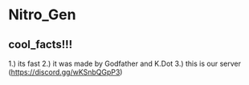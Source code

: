 # Nitro_Gen

## cool_facts!!!

1.) its fast
2.) it was made by Godfather and K.Dot
3.) this is our server (https://discord.gg/wKSnbQGpP3)
